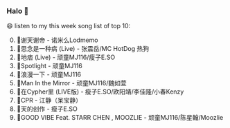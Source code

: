 

### Halo 👋

😄 listen to my this week song list of top 10:

0. 🌈谢天谢帝 - 诺米么Lodmemo
1. 🌈思念是一种病 (Live) - 张震岳/MC HotDog 热狗
2. 🌈地痞 (Live) - 顽童MJ116/瘦子E.SO
3. 🌈Spotlight - 顽童MJ116
4. 🌈浪漫一下 - 顽童MJ116
5. 🌈Man In the Mirror - 顽童MJ116/魏如萱
6. 🌈在Cypher里  (LIVE版) - 瘦子E.SO/欧阳靖/李佳隆/小春Kenzy
7. 🌈CPR - 江静（呆宝静）
8. 🌈天的创作 - 瘦子E.SO
9. 🌈GOOD VIBE Feat. STARR CHEN , MOOZLIE - 顽童MJ116/陈星翰/Moozlie

